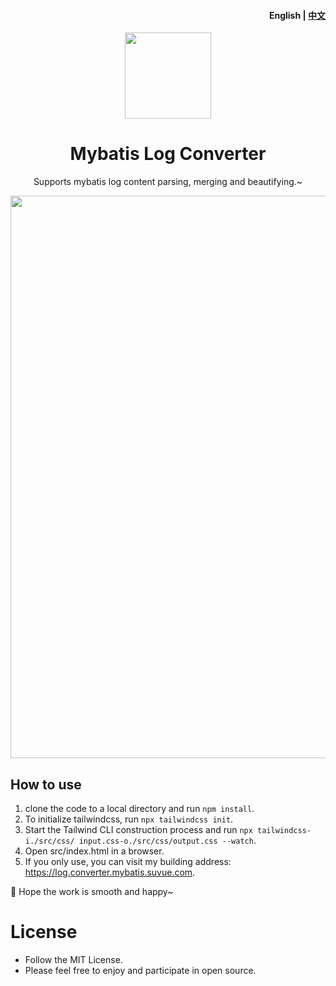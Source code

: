 <h4 align="right">English | <strong><a href="https://github.com/suvueCoder/mybatis-log-formatter">中文</a></strong></h4>

<p align="center">
  <a href="https://log.converter.mybatis.suvue.com" target="_blank"><img src=https://mybatis-log-converter-1259058935.cos.ap-beijing.myqcloud.com/mybatis-log-converter-logo.png width=138 /></a>
  <h1 align="center">Mybatis Log Converter</h1>
  <div align="center">Supports mybatis log content parsing, merging and beautifying.~</div>
</p>

<img src="https://mybatis-log-converter-1259058935.cos.ap-beijing.myqcloud.com/mybatis-log-converter.png" width="900px" />

## How to use

1. clone the code to a local directory and run `npm install`.
2. To initialize tailwindcss, run `npx tailwindcss init`.
3. Start the Tailwind CLI construction process and run `npx tailwindcss-i./src/css/ input.css-o./src/css/output.css --watch`.
4. Open src/index.html in a browser.
5. If you only use, you can visit my building address: https://log.converter.mybatis.suvue.com.

🦜 Hope the work is smooth and happy~

# License

- Follow the MIT License.
- Please feel free to enjoy and participate in open source.
